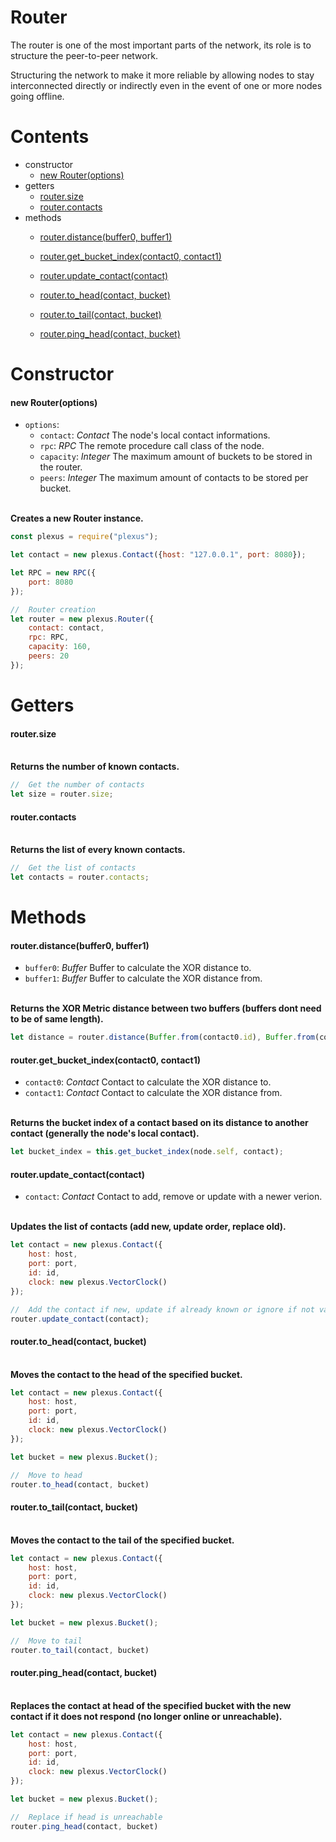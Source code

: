 # **Router**

The router is one of the most important parts of the network, its role is to structure the peer-to-peer network.

Structuring the network to make it more reliable by allowing nodes to stay interconnected directly or indirectly even in the event of one or more nodes going offline.

# **Contents**

* constructor
    * [new Router(options)](#new-routeroptions)
* getters
    * [router.size](#routersize)
    * [router.contacts](#routercontacts)
* methods
    * [router.distance(buffer0, buffer1)](#routerdistancebuffer0-buffer1)
    * [router.get_bucket_index(contact0, contact1)](#routerget_bucket_indexcontact0-contact1)
    * [router.update_contact(contact)](#routerupdate_contactcontact)

    * [router.to_head(contact, bucket)](#routerto_headcontact-bucket)
    * [router.to_tail(contact, bucket)](#routerto_tailcontact-bucket)
    * [router.ping_head(contact, bucket)](#routerping_headcontact-bucket)

# **Constructor**

#### new Router(options)

* `options`:
    * `contact`: _Contact_ The node's local contact informations.
    * `rpc`: _RPC_ The remote procedure call class of the node.
    * `capacity`: _Integer_ The maximum amount of buckets to be stored in the router.
    * `peers`: _Integer_ The maximum amount of contacts to be stored per bucket.

\
**Creates a new Router instance.**
```js
const plexus = require("plexus");

let contact = new plexus.Contact({host: "127.0.0.1", port: 8080});

let RPC = new RPC({
    port: 8080
});

//  Router creation
let router = new plexus.Router({
    contact: contact,
    rpc: RPC,
    capacity: 160,
    peers: 20
});
```

# **Getters**

#### router.size

\
**Returns the number of known contacts.**
```js
//  Get the number of contacts
let size = router.size;
```

#### router.contacts

\
**Returns the list of every known contacts.**
```js
//  Get the list of contacts
let contacts = router.contacts;
```

# **Methods**

#### router.distance(buffer0, buffer1)
* `buffer0`: _Buffer_ Buffer to calculate the XOR distance to.
* `buffer1`: _Buffer_ Buffer to calculate the XOR distance from.

\
**Returns the XOR Metric distance between two buffers (buffers dont need to be of same length).**
```js
let distance = router.distance(Buffer.from(contact0.id), Buffer.from(contact1.id));
```

#### router.get_bucket_index(contact0, contact1)
* `contact0`: _Contact_ Contact to calculate the XOR distance to.
* `contact1`: _Contact_ Contact to calculate the XOR distance from.

\
**Returns the bucket index of a contact based on its distance to another contact (generally the node's local contact).**
```js
let bucket_index = this.get_bucket_index(node.self, contact);
```

#### router.update_contact(contact)
* `contact`: _Contact_ Contact to add, remove or update with a newer verion.

\
**Updates the list of contacts (add new, update order, replace old).**
```js
let contact = new plexus.Contact({
    host: host,
    port: port,
    id: id,
    clock: new plexus.VectorClock()
});

//  Add the contact if new, update if already known or ignore if not valid
router.update_contact(contact);
```

#### router.to_head(contact, bucket)

\
**Moves the contact to the head of the specified bucket.**
```js
let contact = new plexus.Contact({
    host: host,
    port: port,
    id: id,
    clock: new plexus.VectorClock()
});

let bucket = new plexus.Bucket();

//  Move to head
router.to_head(contact, bucket)
```

#### router.to_tail(contact, bucket)

\
**Moves the contact to the tail of the specified bucket.**
```js
let contact = new plexus.Contact({
    host: host,
    port: port,
    id: id,
    clock: new plexus.VectorClock()
});

let bucket = new plexus.Bucket();

//  Move to tail
router.to_tail(contact, bucket)
```

#### router.ping_head(contact, bucket)

\
**Replaces the contact at head of the specified bucket with the new contact if it does not respond (no longer online or unreachable).**
```js
let contact = new plexus.Contact({
    host: host,
    port: port,
    id: id,
    clock: new plexus.VectorClock()
});

let bucket = new plexus.Bucket();

//  Replace if head is unreachable
router.ping_head(contact, bucket)
```